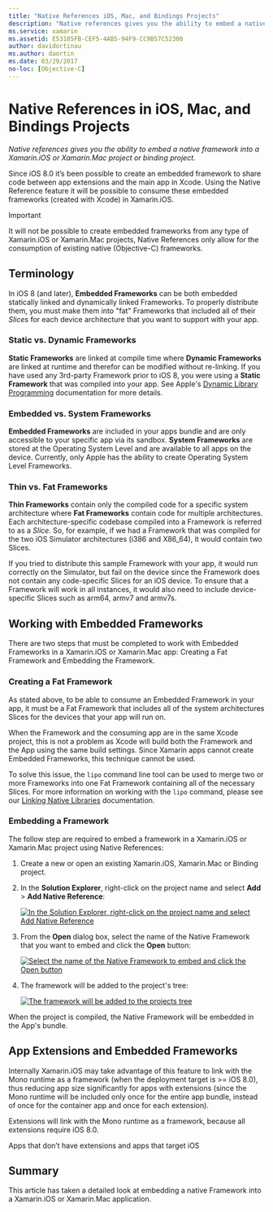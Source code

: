 ```yaml
---
title: "Native References iOS, Mac, and Bindings Projects"
description: "Native references gives you the ability to embed a native framework into a Xamarin.iOS, Xamarin.Mac, or binding project."
ms.service: xamarin
ms.assetid: E53185FB-CEF5-4AB5-94F9-CC9B57C52300
author: davidortinau
ms.author: daortin
ms.date: 03/29/2017
no-loc: [Objective-C]
---
```


# Native References in iOS, Mac, and Bindings Projects

_Native references gives you the ability to embed a native framework into a Xamarin.iOS or Xamarin.Mac project or binding project._

Since iOS 8.0 it’s been possible to create an embedded framework to share code between app extensions and the main app in Xcode. Using the Native Reference feature it will be possible to consume these embedded frameworks (created with Xcode) in Xamarin.iOS.

> [!IMPORTANT]
> It will not be possible to create embedded frameworks from any type of Xamarin.iOS or Xamarin.Mac projects, Native References only allow for the consumption of existing native (Objective-C) frameworks.

<a name="Terminology"></a>

## Terminology

In iOS 8 (and later), **Embedded Frameworks** can be both embedded statically linked and dynamically linked Frameworks. To properly distribute them, you must make them into "fat" Frameworks that included all of their _Slices_ for each device architecture that you want to support with your app.

<a name="Static-vs-Dynamic-Frameworks"></a>

### Static vs. Dynamic Frameworks

**Static Frameworks** are linked at compile time where **Dynamic Frameworks** are linked at runtime and therefor can be modified without re-linking. If you have used any 3rd-party Framework prior to iOS 8, you were using a **Static Framework** that was compiled into your app. See Apple's [Dynamic Library Programming](https://developer.apple.com/library/mac/documentation/DeveloperTools/Conceptual/DynamicLibraries/100-Articles/OverviewOfDynamicLibraries.html#//apple_ref/doc/uid/TP40001873-SW1) documentation for more details.

<a name="Embedded-vs-System-Frameworks"></a>

### Embedded vs. System Frameworks

**Embedded Frameworks** are included in your apps bundle and are only accessible to your specific app via its sandbox. **System Frameworks** are stored at the Operating System Level and are available to all apps on the device. Currently, only Apple has the ability to create Operating System Level Frameworks.

<a name="Thin-vs-Fat-Frameworks"></a>

### Thin vs. Fat Frameworks

**Thin Frameworks** contain only the compiled code for a specific system architecture where **Fat Frameworks** contain code for multiple architectures. Each architecture-specific codebase compiled into a Framework is referred to as a _Slice_. So, for example, if we had a Framework that was compiled for the two iOS Simulator architectures (i386 and X86_64), it would contain two Slices.

If you tried to distribute this sample Framework with your app, it would run correctly on the Simulator, but fail on the device since the Framework does not contain any code-specific Slices for an iOS device. To ensure that a Framework will work in all instances, it would also need to include device-specific Slices such as arm64, armv7 and armv7s.

<a name="Working-with-Embedded-Frameworks"></a>

## Working with Embedded Frameworks

There are two steps that must be completed to work with Embedded Frameworks in a Xamarin.iOS or Xamarin.Mac app: Creating a Fat Framework and Embedding the Framework.

<a name="Overview"></a>

### Creating a Fat Framework

As stated above, to be able to consume an Embedded Framework in your app, it must be a Fat Framework that includes all of the system architectures Slices for the devices that your app will run on.

When the Framework and the consuming app are in the same Xcode project, this is not a problem as Xcode will build both the Framework and the App using the same build settings. Since Xamarin apps cannot create Embedded Frameworks, this technique cannot be used.

To solve this issue, the `lipo` command line tool can be used to merge two or more Frameworks into one Fat Framework containing all of the necessary Slices. For more information on working with the `lipo` command, please see our [Linking Native Libraries](~/ios/platform/native-interop.md) documentation.

<a name="Embedding-a-Framework"></a>

### Embedding a Framework

The follow step are required to embed a framework in a Xamarin.iOS or Xamarin.Mac project using Native References:

1. Create a new or open an existing Xamarin.iOS, Xamarin.Mac or Binding project.
2. In the **Solution Explorer**, right-click on the project name and select **Add** > **Add Native Reference**: 

    [![In the Solution Explorer, right-click on the project name and select Add Native Reference](native-references-images/ref01.png)](native-references-images/ref01.png#lightbox)
3. From the **Open** dialog box, select the name of the Native Framework that you want to embed and click the **Open** button: 

    [![Select the name of the Native Framework to embed and click the Open button](native-references-images/ref02.png)](native-references-images/ref02.png#lightbox)
4. The framework will be added to the project's tree: 

    [![The framework will be added to the projects tree](native-references-images/ref03.png)](native-references-images/ref03.png#lightbox)

When the project is compiled, the Native Framework will be embedded in the App's bundle.

<a name="App-Extensions-and-Embedded-Frameworks"></a>

## App Extensions and Embedded Frameworks

Internally Xamarin.iOS may take advantage of this feature to link with the Mono runtime as a framework (when the deployment target is >= iOS 8.0), thus reducing app size significantly for apps with extensions (since the Mono runtime will be included only once for the entire app bundle, instead of once for the container app and once for each extension).

Extensions will link with the Mono runtime as a framework, because all extensions require iOS 8.0.

Apps that don’t have extensions and apps that target iOS 

<a name="Summary"></a>

## Summary

This article has taken a detailed look at embedding a native Framework into a Xamarin.iOS or Xamarin.Mac application.
